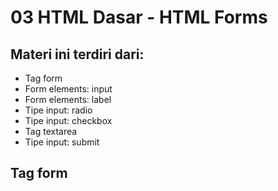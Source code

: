 # 03 HTML Dasar - HTML Forms

## Materi ini terdiri dari:
* Tag form
* Form elements: input
* Form elements: label
* Tipe input: radio
* Tipe input: checkbox
* Tag textarea
* Tipe input: submit

## Tag form

